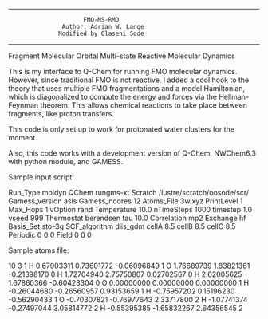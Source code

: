 ------------------------------------------------------------------
                         FMO-MS-RMD
                   Author: Adrian W. Lange
				  Modified by Olaseni Sode
				  
------------------------------------------------------------------

Fragment Molecular Orbital Multi-state Reactive Molecular Dynamics


This is my interface to Q-Chem for running FMO molecular dynamics.
However, since traditional FMO is not reactive, I added a cool
hook to the theory that uses multiple FMO fragmentations and a
model Hamiltonian, which is diagonalized to compute the energy
and forces via the Hellman-Feynman theorem. This allows chemical
reactions to take place between fragments, like proton transfers. 


This code is only set up to work for protonated water clusters 
for the moment. 

Also, this code works with a development version of Q-Chem, 
NWChem6.3 with python module, and GAMESS.


Sample input script:

Run_Type        moldyn
QChem           rungms-xt
Scratch         /lustre/scratch/oosode/scr/
Gamess_version  asis
Gamess_ncores   12
Atoms_File      3w.xyz
PrintLevel      1
Max_Hops        1
vOption         rand
Temperature     10.0
nTimeSteps      1000
timestep        1.0
vseed           999
Thermostat      berendsen
tau             10.0
Correlation     mp2
Exchange        hf
Basis_Set       sto-3g
SCF_algorithm   diis_gdm
cellA           8.5
cellB           8.5
cellC           8.5
Periodic        0 0 0
Field           0 0 0

Sample atoms file:

 10 3 1
  H   0.67903311   0.73601772  -0.06096849 1
  O   1.76689739   1.83821361  -0.21398170 0
  H   1.72704940   2.75750807   0.02702567 0
  H   2.62005625   1.67860366  -0.60423304 0
  O   0.00000000   0.00000000   0.00000000 1
  H  -0.26044680  -0.26560957   0.93153659 1
  H  -0.75957202   0.15196230  -0.56290433 1
  O  -0.70307821  -0.76977643   2.33717800 2
  H  -1.07741374  -0.27497044   3.05814772 2
  H  -0.55395385  -1.65832267   2.64356545 2
